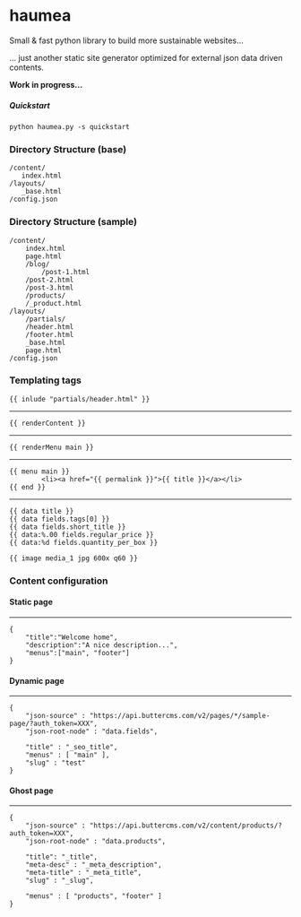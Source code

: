 # haumea
Small &amp; fast python library to build more sustainable websites...

... just another static site generator optimized for external json data driven contents.

**Work in progress...**

##### Quickstart

	python haumea.py -s quickstart


### Directory Structure (base)

	/content/
	   index.html
	/layouts/
	   _base.html
	/config.json


### Directory Structure (sample)


	/content/
	    index.html
	    page.html
	    /blog/              
	        /post-1.html   
		/post-2.html   
		/post-3.html   
	    /products/        
		/_product.html 
	/layouts/
	    /partials/
		/header.html
		/footer.html
	    _base.html
	    page.html
	/config.json


### Templating tags


	{{ inlude "partials/header.html" }}
------------
	{{ renderContent }}
------------
	{{ renderMenu main }}
------------
	{{ menu main }}
		    <li><a href="{{ permalink }}">{{ title }}</a></li>
	{{ end }}
------------
	{{ data title }}
	{{ data fields.tags[0] }}
	{{ data fields.short_title }}
	{{ data:%.00 fields.regular_price }}
	{{ data:%d fields.quantity_per_box }}

	{{ image media_1 jpg 600x q60 }}

### Content configuration 


#### Static page

------------
	{
	    "title":"Welcome home",
	    "description":"A nice description...",
	    "menus":["main", "footer"]
	}



#### Dynamic page
------------
	{
	    "json-source" : "https://api.buttercms.com/v2/pages/*/sample-page/?auth_token=XXX",
	    "json-root-node" : "data.fields",

	    "title" : "_seo_title",
	    "menus" : [ "main" ],
	    "slug" : "test"
	}


#### Ghost page
------------
	{
	    "json-source" : "https://api.buttercms.com/v2/content/products/?auth_token=XXX",
	    "json-root-node" : "data.products", 

	    "title": "_title",
	    "meta-desc" : "_meta_description",
	    "meta-title" : "_meta_title",
	    "slug" : "_slug",

	    "menus" : [ "products", "footer" ]
	}

